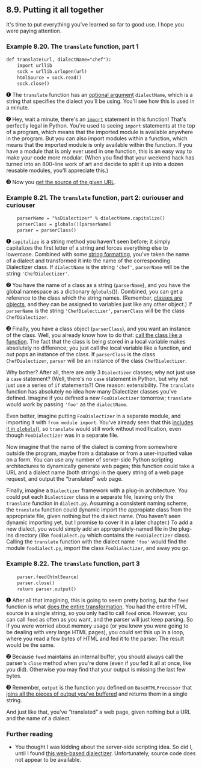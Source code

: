 

8.9. Putting it all together
----------------------------

It's time to put everything you've learned so far to good use. I hope
you were paying attention.

### Example 8.20. The `translate` function, part 1

    def translate(url, dialectName="chef"): 
        import urllib                       
        sock = urllib.urlopen(url)          
        htmlSource = sock.read()           
        sock.close()                       



[![1](../images/callouts/1.png)](#dialect.alltogether.1.1) The `translate` function has an [optional argument](../power_of_introspection/optional_arguments.html "4.2. Using Optional and Named Arguments") `dialectName`, which is a string that specifies the dialect you'll be using. You'll see how this is used in a minute. 

[![2](../images/callouts/2.png)](#dialect.alltogether.1.2) Hey, wait a minute, there's an [`import`](../getting_to_know_python/everything_is_an_object.html#odbchelper.import "Example 2.3. Accessing the buildConnectionString Function's doc string") statement in this function! That's perfectly legal in Python. You're used to seeing `import` statements at the top of a program, which means that the imported module is available anywhere in the program. But you can also import modules within a function, which means that the imported module is only available within the function. If you have a module that is only ever used in one function, this is an easy way to make your code more modular. (When you find that your weekend hack has turned into an 800-line work of art and decide to split it up into a dozen reusable modules, you'll appreciate this.) 

[![3](../images/callouts/3.png)](#dialect.alltogether.1.3) Now you [get the source of the given URL](extracting_data.html#dialect.extract.urllib "Example 8.5. Introducing urllib"). 

### Example 8.21. The `translate` function, part 2: curiouser and curiouser

        parserName = "%sDialectizer" % dialectName.capitalize() 
        parserClass = globals()[parserName]                     
        parser = parserClass()                                  



[![1](../images/callouts/1.png)](#dialect.alltogether.2.1) `capitalize` is a string method you haven't seen before; it simply capitalizes the first letter of a string and forces everything else to lowercase. Combined with some [string formatting](../native_data_types/formatting_strings.html "3.5. Formatting Strings"), you've taken the name of a dialect and transformed it into the name of the corresponding Dialectizer class. If `dialectName` is the string `'chef'`, `parserName` will be the string `'ChefDialectizer'`. 

[![2](../images/callouts/2.png)](#dialect.alltogether.2.2) You have the name of a class as a string (`parserName`), and you have the global namespace as a dictionary (`globals`()). Combined, you can get a reference to the class which the string names. (Remember, [classes are objects](../object_oriented_framework/class_attributes.html "5.8. Introducing Class Attributes"), and they can be assigned to variables just like any other object.) If `parserName` is the string `'ChefDialectizer'`, `parserClass` will be the class `ChefDialectizer`. 

[![3](../images/callouts/3.png)](#dialect.alltogether.2.3) Finally, you have a class object (`parserClass`), and you want an instance of the class. Well, you already know how to do that: [call the class like a function](../object_oriented_framework/instantiating_classes.html "5.4. Instantiating Classes"). The fact that the class is being stored in a local variable makes absolutely no difference; you just call the local variable like a function, and out pops an instance of the class. If `parserClass` is the class `ChefDialectizer`, `parser` will be an instance of the class `ChefDialectizer`. 

Why bother? After all, there are only 3 `Dialectizer` classes; why not
just use a `case` statement? (Well, there's no `case` statement in
Python, but why not just use a series of `if` statements?) One reason:
extensibility. The `translate` function has absolutely no idea how many
Dialectizer classes you've defined. Imagine if you defined a new
`FooDialectizer` tomorrow; `translate` would work by passing `'foo'` as
the `dialectName`.

Even better, imagine putting `FooDialectizer` in a separate module, and
importing it with `from module import`. You've already seen that this
[includes it in
`globals`()](locals_and_globals.html#dialect.globals.example "Example 8.11. Introducing globals"),
so `translate` would still work without modification, even though
`FooDialectizer` was in a separate file.

Now imagine that the name of the dialect is coming from somewhere
outside the program, maybe from a database or from a user-inputted value
on a form. You can use any number of server-side Python scripting
architectures to dynamically generate web pages; this function could
take a URL and a dialect name (both strings) in the query string of a
web page request, and output the “translated” web page.

Finally, imagine a `Dialectizer` framework with a plug-in architecture.
You could put each `Dialectizer` class in a separate file, leaving only
the `translate` function in `dialect.py`. Assuming a consistent naming
scheme, the `translate` function could dynamic import the appropiate
class from the appropriate file, given nothing but the dialect name.
(You haven't seen dynamic importing yet, but I promise to cover it in a
later chapter.) To add a new dialect, you would simply add an
appropriately-named file in the plug-ins directory (like `foodialect.py`
which contains the `FooDialectizer` class). Calling the `translate`
function with the dialect name `'foo'` would find the module
`foodialect.py`, import the class `FooDialectizer`, and away you go.

### Example 8.22. The `translate` function, part 3

        parser.feed(htmlSource) 
        parser.close()          
        return parser.output()  



[![1](../images/callouts/1.png)](#dialect.alltogether.3.1) After all that imagining, this is going to seem pretty boring, but the `feed` function is what [does the entire transformation](extracting_data.html#dialect.feed.example "Example 8.7. Using urllister.py"). You had the entire HTML source in a single string, so you only had to call `feed` once. However, you can call `feed` as often as you want, and the parser will just keep parsing. So if you were worried about memory usage (or you knew you were going to be dealing with very large HTML pages), you could set this up in a loop, where you read a few bytes of HTML and fed it to the parser. The result would be the same. 

[![2](../images/callouts/2.png)](#dialect.alltogether.3.2) Because `feed` maintains an internal buffer, you should always call the parser's `close` method when you're done (even if you fed it all at once, like you did). Otherwise you may find that your output is missing the last few bytes. 

[![3](../images/callouts/3.png)](#dialect.alltogether.3.3) Remember, `output` is the function you defined on `BaseHTMLProcessor` that [joins all the pieces of output you've buffered](basehtmlprocessor.html#dialect.output.example "Example 8.9. BaseHTMLProcessor output") and returns them in a single string. 

And just like that, you've “translated” a web page, given nothing but a
URL and the name of a dialect.

### Further reading

-   You thought I was kidding about the server-side scripting idea. So
    did I, until I found [this web-based
    dialectizer](http://rinkworks.com/dialect/). Unfortunately, source
    code does not appear to be available.

  

